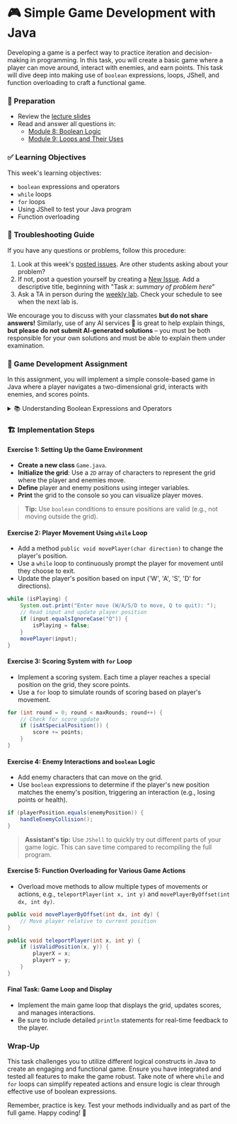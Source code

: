 # 🎮 Simple Game Development with Java

Developing a game is a perfect way to practice iteration and decision-making in programming. In this task, you will create a basic game where a player can move around, interact with enemies, and earn points. This task will dive deep into making use of `boolean` expressions, loops, JShell, and function overloading to craft a functional game.

### 📝 Preparation

- Review the [lecture slides](https://docs.google.com/presentation/d/1kcsmcuBBu4Jr3O_r6eNP6IFrP6DEITDWeRS5_7rtV30/edit#slide=id.p)
- Read and answer all questions in:
  - [Module 8: Boolean Logic](https://qbl.sys.kth.se/sections/dd1337_programming/page/boolean_logic)
  - [Module 9: Loops and Their Uses](https://qbl.sys.kth.se/sections/dd1337_programming/page/loops)

### ✅ Learning Objectives

This week's learning objectives:

- `boolean` expressions and operators
- `while` loops
- `for` loops
- Using JShell to test your Java program
- Function overloading

### 🚨 Troubleshooting Guide

If you have any questions or problems, follow this procedure:

1. Look at this week's [posted issues](https://gits-15.sys.kth.se/inda-24/help/issues). Are other students asking about your problem?
2. If not, post a question yourself by creating a [New Issue](https://gits-15.sys.kth.se/inda-24/help/issues/new). Add a descriptive title, beginning with "Task _x_: _summary of problem here_"
3. Ask a TA in person during the [weekly lab](https://queue.csc.kth.se/Queue/INDA). Check your schedule to see when the next lab is.

We encourage you to discuss with your classmates **but do not share answers!** Similarly, use of any AI services 🤖 is great to help explain things, **but please do not submit AI-generated solutions** – you must be both responsible for your own solutions and must be able to explain them under examination.

### 🎯 Game Development Assignment

In this assignment, you will implement a simple console-based game in Java where a player navigates a two-dimensional grid, interacts with enemies, and scores points.

<details>
<summary> 📚 Understanding Boolean Expressions and Operators </summary>
<! -- requires a blank space -->

A [boolean value](https://en.wikipedia.org/wiki/Boolean_data_type) is a representation of logic having only two values: `true` or `false`. You often use [boolean expressions](https://en.wikipedia.org/wiki/Boolean_expression) in programming to make decisions:
- `x > y` evaluates to `true` if `x` is indeed greater than `y`, otherwise it is `false`.
- `x < y && y < z` uses the "and" operator (`&&`) and evaluates to `true` if both `x < y` and `y < z` are `true`.

Boolean operators such as `&&` (AND), `||` (OR), and `!` (NOT) allow more complex logic to be expressed succinctly.

</details>

### 🏗️ Implementation Steps

#### Exercise 1: Setting Up the Game Environment

- **Create a new class** `Game.java`.
- **Initialize the grid**: Use a `2D` array of characters to represent the grid where the player and enemies move.
- **Define** player and enemy positions using integer variables.
- **Print** the grid to the console so you can visualize player moves.

> **Tip:** Use `boolean` conditions to ensure positions are valid (e.g., not moving outside the grid).

#### Exercise 2: Player Movement Using `while` Loop

- Add a method `public void movePlayer(char direction)` to change the player's position.
- Use a `while` loop to continuously prompt the player for movement until they choose to exit.
- Update the player's position based on input ('W', 'A', 'S', 'D' for directions).

```java
while (isPlaying) {
    System.out.print("Enter move (W/A/S/D to move, Q to quit): ");
    // Read input and update player position
    if (input.equalsIgnoreCase("Q")) {
        isPlaying = false;
    }
    movePlayer(input);
}
```

#### Exercise 3: Scoring System with `for` Loop

- Implement a scoring system. Each time a player reaches a special position on the grid, they score points.
- Use a `for` loop to simulate rounds of scoring based on player's movement.

```java
for (int round = 0; round < maxRounds; round++) {
    // Check for score update
    if (isAtSpecialPosition()) {
        score += points;
    }
}
```

#### Exercise 4: Enemy Interactions and `boolean` Logic

- Add enemy characters that can move on the grid.
- Use `boolean` expressions to determine if the player's new position matches the enemy's position, triggering an interaction (e.g., losing points or health).

```java
if (playerPosition.equals(enemyPosition)) {
    handleEnemyCollision();
}
```

> **Assistant's tip:** Use `JShell` to quickly try out different parts of your game logic. This can save time compared to recompiling the full program.

#### Exercise 5: Function Overloading for Various Game Actions

- Overload move methods to allow multiple types of movements or actions, e.g., `teleportPlayer(int x, int y)` and `movePlayerByOffset(int dx, int dy)`.

```java
public void movePlayerByOffset(int dx, int dy) { 
    // Move player relative to current position
}

public void teleportPlayer(int x, int y) {
    if (isValidPosition(x, y)) {
        playerX = x;
        playerY = y;
    }
}
```

#### Final Task: Game Loop and Display

- Implement the main game loop that displays the grid, updates scores, and manages interactions.
- Be sure to include detailed `println` statements for real-time feedback to the player.

### Wrap-Up

This task challenges you to utilize different logical constructs in Java to create an engaging and functional game. Ensure you have integrated and tested all features to make the game robust. Take note of where `while` and `for` loops can simplify repeated actions and ensure logic is clear through effective use of boolean expressions.

Remember, practice is key. Test your methods individually and as part of the full game. Happy coding! 🎉